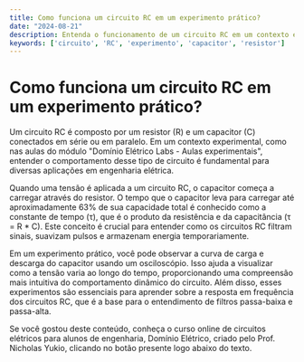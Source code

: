 ```yaml
---
title: Como funciona um circuito RC em um experimento prático?
date: "2024-08-21"
description: Entenda o funcionamento de um circuito RC em um contexto experimental e sua importância em circuitos elétricos.
keywords: ['circuito', 'RC', 'experimento', 'capacitor', 'resistor']
---
```


# Como funciona um circuito RC em um experimento prático?

Um circuito RC é composto por um resistor (R) e um capacitor (C) conectados em série ou em paralelo. Em um contexto experimental, como nas aulas do módulo "Domínio Elétrico Labs - Aulas experimentais", entender o comportamento desse tipo de circuito é fundamental para diversas aplicações em engenharia elétrica.

Quando uma tensão é aplicada a um circuito RC, o capacitor começa a carregar através do resistor. O tempo que o capacitor leva para carregar até aproximadamente 63% de sua capacidade total é conhecido como a constante de tempo (τ), que é o produto da resistência e da capacitância (τ = R * C). Este conceito é crucial para entender como os circuitos RC filtram sinais, suavizam pulsos e armazenam energia temporariamente.

Em um experimento prático, você pode observar a curva de carga e descarga do capacitor usando um osciloscópio. Isso ajuda a visualizar como a tensão varia ao longo do tempo, proporcionando uma compreensão mais intuitiva do comportamento dinâmico do circuito. Além disso, esses experimentos são essenciais para aprender sobre a resposta em frequência dos circuitos RC, que é a base para o entendimento de filtros passa-baixa e passa-alta.

Se você gostou deste conteúdo, conheça o curso online de circuitos elétricos para alunos de engenharia, Domínio Elétrico, criado pelo Prof. Nicholas Yukio, clicando no botão presente logo abaixo do texto.